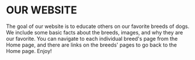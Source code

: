 <h1>OUR WEBSITE</h1> 
<body><p>The goal of our website is to educate others on our favorite breeds of dogs. We include some basic facts about the breeds, images, and why they are our favorite. You can navigate to each individual breed's page from the Home page, and there are links on the breeds' pages to go back to the Home page. Enjoy!</p></body>